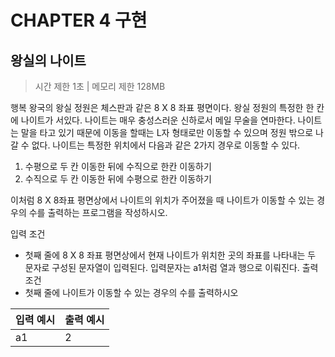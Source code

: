 # CHAPTER 4 구현
## 왕실의 나이트

> 시간 제한 1초 | 메모리 제한 128MB

행복 왕국의 왕실 정원은 체스판과 같은 8 X 8 좌표 평면이다. 왕실 정원의 특정한 한 칸에 나이트가 서있다. 나이트는 매우 충성스러운 신하로서 메일 무술을 연마한다.
나이트는 말을 타고 있기 때문에 이동을 할때는 L자 형태로만 이동할 수 있으며 정원 밖으로 나갈 수 없다.
나이트는 특정한 위치에서 다음과 같은 2가지 경우로 이동할 수 있다.
  1. 수평으로 두 칸 이동한 뒤에 수직으로 한칸 이동하기
  2. 수직으로 두 칸 이동한 뒤에 수평으로 한칸 이동하기
  
이처럼 8 X 8좌표 평면상에서 나이트의 위치가 주어졌을 때 나이트가 이동할 수 있는 경우의 수를 출력하는 프로그램을 작성하시오.

입력 조건 
   - 첫째 줄에 8 X 8 좌표 평면상에서 현재 나이트가 위치한 곳의 좌표를 나타내는 두 문자로 구성된 문자열이 입력된다.
     입력문자는 a1처럼 열과 행으로 이뤄진다.
 출력 조건
   - 첫째 줄에 나이트가 이동할 수 있는 경우의 수를 출력하시오
  
  
  | 입력 예시 | 출력 예시 |
| ----------|-----------|
|a1 |   2  |
